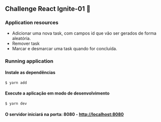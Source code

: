 ## **Challenge React Ignite-01** 🚀


### Application resources
 
- Adicionar uma nova task, com campos id que vão ser gerados de forma aleatória.
- Remover task
- Marcar e desmarcar uma task quando for concluída.

### Running application

#### Instale as dependências

```shell
$ yarn add
```

#### Execute a aplicação em modo de desenvolvimento

```shell
$ yarn dev
```

#### O servidor iniciará na porta: 8080 -  <http://localhost:8080>
